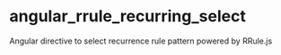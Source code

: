 angular_rrule_recurring_select
==============================

Angular directive to select recurrence rule pattern powered by RRule.js
